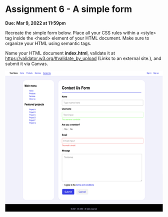# Assignment 6 - A simple form

**Due: Mar 9, 2022 at 11:59pm**

Recreate the simple form below. Place all your CSS rules within a \<style\> tag inside the \<head\> element of your HTML document. Make sure to organize your HTML using semantic tags.

Name your HTML document **index.html**, validate it at https://validator.w3.org/#validate_by_upload (Links to an external site.), and submit it via Canvas.

![reference image](./reference-image.png)
